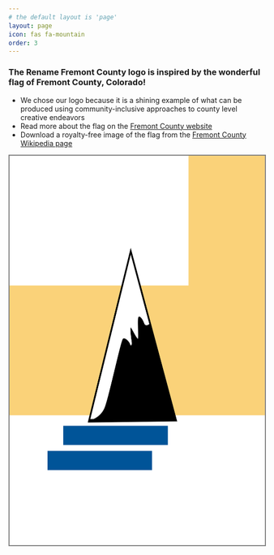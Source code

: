 ```yaml
---
# the default layout is 'page'
layout: page
icon: fas fa-mountain
order: 3
---
```


### The Rename Fremont County logo is inspired by the wonderful flag of Fremont County, Colorado!

* We chose our logo because it is a shining example of what can be produced using community-inclusive approaches to county level creative endeavors
* Read more about the flag on the [Fremont County website](https://fremontcountyco.gov/fremont-county-flag)
* Download a royalty-free image of the flag from the [Fremont County Wikipedia page](https://commons.wikimedia.org/wiki/File:Flag_of_Fremont_County,_Colorado.svg)

<img src="assets/img/flag.svg" width="1280" height="768" alt="Fremont County flag" style="border: 2px solid grey;">
